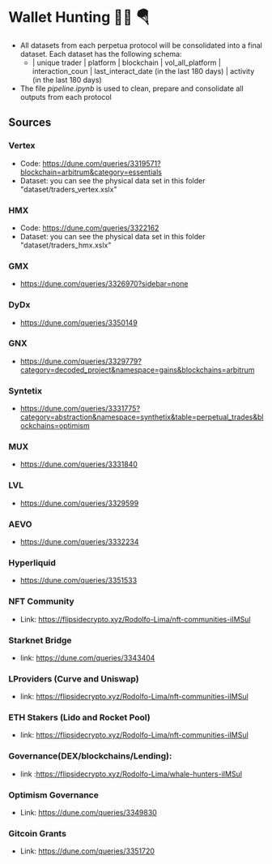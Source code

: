 # Wallet Hunting 🕵🏻 🪂 

* All datasets from each perpetua protocol will be consolidated into a final dataset. Each dataset has the following schema:
    - | unique trader | platform | blockchain | vol_all_platform | interaction_coun | last_interact_date (in the last 180 days) | activity (in the last 180 days)
* The file *pipeline.ipynb* is used to clean, prepare and consolidate all outputs from each protocol

## Sources
### Vertex
* Code: https://dune.com/queries/3319571?blockchain=arbitrum&category=essentials
* Dataset: you can see the physical data set in this folder "dataset/traders_vertex.xslx"

### HMX
* Code: https://dune.com/queries/3322162
* Dataset: you can see the physical data set in this folder "dataset/traders_hmx.xslx"

### GMX
* https://dune.com/queries/3326970?sidebar=none

### DyDx
* https://dune.com/queries/3350149

### GNX
* https://dune.com/queries/3329779?category=decoded_project&namespace=gains&blockchains=arbitrum

### Syntetix
* https://dune.com/queries/3331775?category=abstraction&namespace=synthetix&table=perpetual_trades&blockchains=optimism

### MUX
* https://dune.com/queries/3331840

### LVL
* https://dune.com/queries/3329599
  
###  AEVO
* https://dune.com/queries/3332234

### Hyperliquid
* https://dune.com/queries/3351533

### NFT Community
* Link: https://flipsidecrypto.xyz/Rodolfo-Lima/nft-communities-iIMSul

### Starknet Bridge
* link: https://dune.com/queries/3343404

### LProviders (Curve and Uniswap)
* link: https://flipsidecrypto.xyz/Rodolfo-Lima/nft-communities-iIMSul

### ETH Stakers (Lido and Rocket Pool)
* link: https://flipsidecrypto.xyz/Rodolfo-Lima/nft-communities-iIMSul

### Governance(DEX/blockchains/Lending):
* link :https://flipsidecrypto.xyz/Rodolfo-Lima/whale-hunters-iIMSul

### Optimism Governance
* Link: https://dune.com/queries/3349830

### Gitcoin Grants
* Link: https://dune.com/queries/3351720
